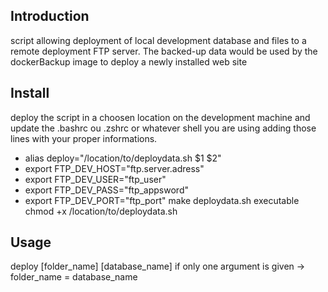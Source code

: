 ## Introduction
script allowing deployment of local development database and files to a remote deployment FTP server. 
The backed-up data would be used by the dockerBackup image to deploy a newly installed web site
## Install
deploy the script in a choosen location on the development machine and update the .bashrc ou .zshrc or whatever shell you are using adding those lines with your proper informations.
- alias deploy="/location/to/deploydata.sh $1 $2"
- export FTP_DEV_HOST="ftp.server.adress"
- export FTP_DEV_USER="ftp_user"
- export FTP_DEV_PASS="ftp_appsword"
- export FTP_DEV_PORT="ftp_port"
make deploydata.sh executable
chmod +x /location/to/deploydata.sh
## Usage
deploy [folder_name] [database_name] 
if only one argument is given -> folder_name = database_name
